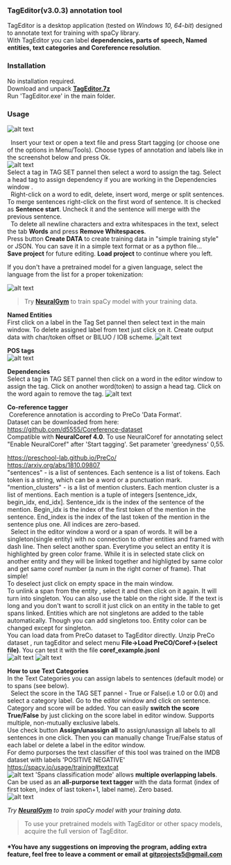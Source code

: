 ### TagEditor(v3.0.3) annotation tool

TagEditor is a desktop application (tested on _Windows 10, 64-bit_) designed to annotate text for training with spaCy library.<br/>
With TagEditor you can label **dependencies, parts of speech, Named entities, text categories and Coreference resolution**.

### Installation
No installation required.<br/>
Download and unpack [**TagEditor.7z**](https://github.com/d5555/TagEditor/raw/master/TagEditor.7z)<br/>
Run 'TagEditor.exe' in the main folder.

### Usage

![alt text](https://github.com/d5555/TagEditor/blob/master/pics/dep800.gif)

&nbsp; Insert your text or open a text file and press Start tagging (or choose one of the options in Menu/Tools). Choose types of annotation and labels like in the screenshot below and press Ok. <br/>
![alt text](https://github.com/d5555/TagEditor/blob/master/pics/select.png)<br/>
Select a tag in TAG SET pannel then select a word to assign the tag. Select a head tag to assign dependency if you are working in the Dependencies window .<br/>
&nbsp; Right-click on a word to edit, delete, insert word, merge or split sentences. 
To merge sentences right-click on the first word of sentence. It is checked as **Sentence start**. Uncheck it and the sentence will merge with the previous sentence. <br/>
&nbsp; To delete all newline characters and extra whitespaces in the text, select the tab **Words** and press **Remove Whitespaces**.<br/> 
Press button **Create DATA** to create training data in "simple training style" or JSON. You can save it in a simple text format or as a python file...<br/>
**Save project** for future editing. **Load project** to continue where you left.

If you don't have a pretrained model for a given language, select the language from the list for a proper tokenization: 

![alt text](https://github.com/d5555/TagEditor/blob/master/pics/Menu_Mod.png)

>Try **[NeuralGym](https://github.com/d5555/NeuralGym)** to train spaCy model with your training data. 

**Named Entities**<br/>
First click on a label in the Tag Set pannel then select text in the main window. To delete assigned label from text just click on it. Create output data with char/token offset or BILUO / IOB scheme.
![alt text](https://github.com/d5555/TagEditor/blob/master/pics/ner.png)

**POS tags**<br/>
![alt text](https://github.com/d5555/TagEditor/blob/master/pics/pos_pic.png)

**Dependencies**<br/>
Select a tag in TAG SET pannel then click on a word in the editor window to assign the tag. Click on another word(token) to assign a head tag. Click on the word again to remove the tag.
![alt text](https://github.com/d5555/TagEditor/blob/master/pics/dep.png)

**Co-reference tagger**<br/>
&nbsp;Coreference annotation is according to PreCo  'Data Format'.<br/>Dataset can be downloaded from here: https://github.com/d5555/Coreference-dataset<br/>Compatible with **NeuralCoref 4.0**. To use NeuralCoref for annotating select "Enable NeuralCoref" after 'Start tagging'. Set parameter 'greedyness' 0,55.

https://preschool-lab.github.io/PreCo/<br/>
https://arxiv.org/abs/1810.09807<br/>
"sentences" - is a list of sentences. Each sentence is a list of tokens. Each token is a string, which can be a word or a punctuation mark. <br/>
"mention_clusters" - is a list of mention clusters. Each mention cluster is a list of mentions. Each mention is a tuple of integers [sentence_idx, begin_idx, end_idx]. Sentence_idx is the index of the sentence of the mention. Begin_idx is the index of the first token of the mention in the sentence. End_index is the index of the last token of the mention in the sentence plus one. All indices are zero-based.<br/>
&nbsp;&nbsp;Select in the editor window a word or a span of words. It will be a singleton(single entity) with no connection to other entities and framed with dash line. Then select another span. Everytime you select an entity it is highlighted by green color frame. While it is in selected state click on another entity and they will be linked together and highligted by same color and get same coref number (a num in the right corner of frame). That simple! <br/>
To deselect just click on empty space in the main window.<br/>
To unlink a span from the entity , select it and then click on it again. It will turn into singleton. You can also use the table on the right side. If the text is long and you don't want to scroll it just click on an entity in the table to get spans linked. Entities which are not singletons are added to the table automatically. Though you can add singletons too. Entity color can be changed except for singleton. <br/>
You can load data from PreCo dataset to TagEditor directly. Unzip  PreCo dataset , run tagEditor and select menu **File->Load PreCO/Coref->(select file)**. You can test it with the file **coref_example.jsonl** <br/>
![alt text](https://github.com/d5555/TagEditor/blob/master/pics/corefpic.png)
![alt text](https://github.com/d5555/TagEditor/blob/master/pics/coref_annot.png)

**How to use Text Categories**<br/>
In the Text Categories you can assign labels to sentences (default mode) or to spans (see below).<br/>
&nbsp; Select the score in the TAG SET pannel - True or False(i.e 1.0 or 0.0) and select a category label. Go to the editor window and click on sentence. Category and score will be added. You can easily **switch the score True/False** by just clicking on the score label in editor window. Supports multiple, non-mutually exclusive labels.<br/>
Use check button **Assign/unassign all** to assign/unassign all labels to all sentences in one click. Then you can manually change True/False status of each label or delete a label in the editor window.<br/>
For demo purporses the text classifier of this tool was trained on the IMDB dataset with labels 'POSITIVE NEGATIVE'<br/>
https://spacy.io/usage/training#textcat<br/>
![alt text](https://github.com/d5555/TagEditor/blob/master/pics/cats.png)
'Spans classification mode' allows **multiple overlapping labels**.  Can be used as an **all-purporse text tagger** with the data format (index of first token, index of last token+1, label name). Zero based.<br/>
![alt text](https://github.com/d5555/TagEditor/blob/master/pics/spansclass.png)

_Try **[NeuralGym](https://github.com/d5555/NeuralGym)** to train spaCy model with your training data._ <br/>
>To use your pretrained models with TagEditor or other spacy models,  acquire the full version of TagEditor.
#### *You have any suggestions on improving the program, adding extra feature, feel free to leave a comment or email at gitprojects5@gmail.com
<!---**************
### Extended version
Need help, found a bug or you would like get the extended version? [**New issue**](https://github.com/d5555/TagEditor/issues/new) or contact us at gitprojects5@gmail.com
**************
gitprojects5@gmail.com 


[![Donate](https://img.shields.io/badge/Donate-PayPal-green.svg)](https://paypal.me/d5555)<br/>--->
